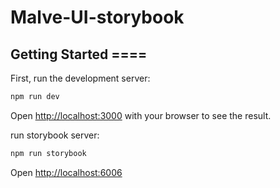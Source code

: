 # Malve-UI-storybook

## Getting Started ====

First, run the development server:

```bash
npm run dev

```

Open [http://localhost:3000](http://localhost:3000) with your browser to see the result.

run storybook server:

```bash
npm run storybook
```
Open [http://localhost:6006](http://localhost:6006) 



